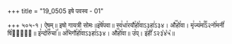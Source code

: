 +++
title = "19_0505 इषे पवस्व - 01"

+++
५०५-१। ऐषम्॥ इषो गायत्री सोमः॥इ꣥षे꣯पवा॥ स्व꣢धा꣯रयौ꣯हो꣯वाऽ३हा꣢ऽ३४। औ꣥꣯हो꣯वा। मृ꣢ज्य꣡मा꣰꣯ऽ२नो꣯मनी꣯ षि꣡भिः꣢᳐॥ इ꣣न्दो꣢꣯रु꣣चा꣥꣯॥ अ꣢भिगौ꣯हो꣯वाऽ३हा꣢ऽ३४। औ꣥꣯हो꣯वा॥ उ꣡प्। इ꣢ही꣣ ऽ२३꣡४꣡५꣡॥